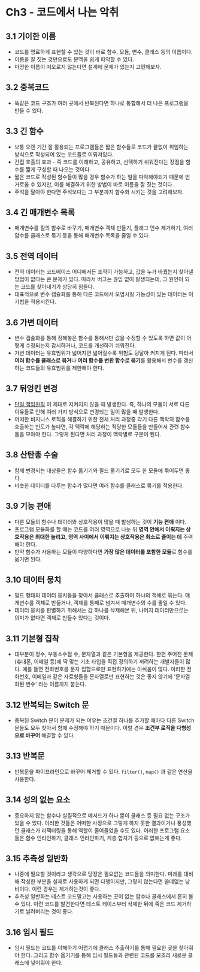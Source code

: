 # Ch3 - 코드에서 나는 악취
## 3.1 기이한 이름
- 코드를 명료하게 표현할 수 있는 것이 바로 함수, 모듈, 변수, 클래스 등의 이름이다.
- 이름을 잘 짓는 것만으로도 문맥을 쉽게 파악할 수 있다.
- 마땅한 이름이 떠오르지 않는다면 설계에 문제가 있는지 고민해보자.

## 3.2 중복코드
- 똑같은 코드 구조가 여러 곳에서 반복된다면 하나로 통합해서 더 나은 프로그램을 만들 수 있다.

## 3.3 긴 함수
- 보통 오랜 기간 잘 활용되는 프로그램들은 짧은 함수들로 코드가 끝없이 위임하는 방식으로 작성되어 있는 코드들로 이뤄져있다.
- 간접 호출의 효과 - 즉 코드를 이해하고, 공유하고, 선택하기 쉬워진다는 장점을 함수를 짧게 구성할 때 나오는 것이다.
- 짧은 코드로 작성된 함수들이 많을 경우 함수가 하는 일을 파악해야되기 때문에 번거로울 수 있지만, 이를 해결하기 위한 방법이 바로 이름을 잘 짓는 것이다. 
- 주석을 달아야 한다면 주석보다는 그 부분까지 함수화 시키는 것을 고려해보자.

## 3.4 긴 매개변수 목록
- 매개변수를 질의 함수로 바꾸기, 매개변수 객체 만들기, 플래그 인수 제거하기, 여러 함수를 클래스로 묶기 등을 통해 매개변수 목록을 줄일 수 있다.

## 3.5 전역 데이터
- 전역 데이터는 코드베이스 어디에서든 조작이 가능하고, 값을 누가 바꿨는지 찾아낼 방법이 없다는 큰 문제가 있다. 따라서 버그는 끊임 없이 발생되는데, 그 원인이 되는 코드를 찾아내기가 상당히 힘들다.
- 대표적으로 변수 캡슐화를 통해 다른 코드에서 오염시킬 가능성이 있는 데이터는 이 기법을 적용시킨다. 

## 3.6 가변 데이터
- 변수 캡술화를 통해 정해놓은 함수를 통해서만 값을 수정할 수 있도록 하면 값이 어떻게 수정되는지 감시하거나, 코드를 개선하기 쉬워진다.
- 가변 데이터는 유효범위가 넓어지면 넓어질수록 위험도 덩달아 커지게 된다. 따라서 **여러 함수를 클래스로 묶거**나 **여러 함수를 변환 함수로 묶기**를 활용해서 변수를 갱신하는 코드들의 유효범위를 제한해야 한다.

## 3.7 뒤엉킨 변경
- [단일 책임원칙](https://ko.wikipedia.org/wiki/%EB%8B%A8%EC%9D%BC_%EC%B1%85%EC%9E%84_%EC%9B%90%EC%B9%99) 이 제대로 지켜지지 않을 때 발생한다. 즉, 하나의 모듈이 서로 다른 이유들로 인해 여러 가지 방식으로 변경되는 일이 많을 때 발생한다.
- 어떠한 비지니스 로직을 해결하기 위한 전체 처리 과정중 각기 다른 맥락의 함수를 호출하는 빈도가 높다면, 각 맥락에 해당하는 적당한 모듈들을 만들어서 관련 함수들을 모아야 한다. 그렇게 된다면 처리 과정이 맥락별로 구분이 된다.

## 3.8 산탄총 수술
- 함께 변경되는 대상들은 함수 옮기기와 필드 옮기기로 모두 한 모듈에 묶어두면 좋다.
- 비슷한 데이터를 다루는 함수가 많다면 여러 함수를 클래스로 묶기를 적용한다.

## 3.9 기능 편애
- 다른 모듈의 함수나 데이터와 상호작용이 많을 때 발생하는 것이 **기능 편애** 이다.
- 프로그램 모듈화를 할 때는 코드를 여러 영역으로 나눈 뒤 **영역 안에서 이뤄지는 상호작용은 최대한 늘리고**, **영역 사이에서 이뤄지는 상호작용은 최소로 줄이는 데** 주력해야 한다.
- 만약 함수가 사용하는 모듈이 다양하다면 **가장 많은 데이터를 포함한 모듈**로 함수를 옮기면 된다. 

## 3.10 데이터 뭉치
- 필드 형태의 데이터 뭉치들을 찾아서 클래스로 추출하여 하나의 객체로 묶는다. 매개변수를 객체로 만들거나, 객체를 통째로 넘겨서 매개변수의 수를 줄일 수 있다.
- 데이터 뭉치를 판별하기 위해서는 값 하나를 삭제해본 뒤, 나머지 데이터만으로는 의미가 없다면 객체로 만들수 있다는 것이다.

## 3.11 기본형 집착
- 대부분이 정수, 부동소수점 수, 문자열과 같은 기본형을 제공한다. 한편 주어진 문제(휴대폰, 이메일 등)에 딱 맞는 기초 타입을 직접 정의하기 꺼려하는 개발자들이 많다.
예를 들면 전화번호를 문자 집합으로만 표현하기에는 아쉬움이 많다. 이러한 전화번호, 이메일과 같은 자료형들을 문자열로만 표현하는 것은 좋지 않기에 '문자열화된 변수' 라는 이름까지 붙는다.

## 3.12 반복되는 Switch 문
- 중복된 Switch 문이 문제가 되는 이유는 조건절 하나를 추가할 때마다 다른 Switch 문들도 모두 찾아서 함께 수정해야 하기 때문이다. 
이럴 경우 **조건부 로직을 다형성으로 바꾸어** 해결할 수 있다.

## 3.13 반복문
- 반복문을 파이프라인으로 바꾸어 제거할 수 있다. ```filter()```, ```map()``` 과 같은 연산을 사용한다.

## 3.14 성의 없는 요소
- 중요하지 않는 함수나 실질적으로 메서드가 하나 뿐이 클래스 등 필요 없는 구조가 있을 수 있다. 이러한 것들은 어떠한 사정으로 그렇게 하지 못한 결과이거나 풍성했던 클래스가 리팩터링을 통해 역할이 줄어들었을 수도 있다.
이러한 프로그램 요소들은 함수 인라인하기, 클래스 인라인하기, 계층 합치기 등으로 없애는게 좋다.

## 3.15 추측성 일반화
- 나중에 필요할 것이라고 생각으로 당장은 필요없는 코드들을 의미한다. 미래를 대비해 작성한 부분을 실제로 사용하게 되면 다행이지만, 그렇지 않는다면 쓸데없는 낭비이다. 이런 경우는 제거하는것이 좋다.
- 추측성 일반화는 테스트 코드말고는 사용하는 곳이 없는 함수나 클래스에서 흔히 볼 수 있다. 이런 코드를 발견한다면 테스트 케이스부터 삭제한 뒤에 죽은 코드 제거하기로 날려버리는 것이 좋다.

## 3.16 임시 필드
- 임시 필드는 코드를 이해하기 어렵기에 클래스 추출하기를 통해 필요한 곳을 찾아줘야 한다. 그리고 함수 옮기기를 통해 임시 필드들과 관련된 코드를 모조리 새로운 클래스에 넣어줘야 한다.
